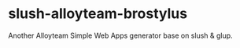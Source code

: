 slush-alloyteam-brostylus
=========================

Another Alloyteam Simple Web Apps generator base on slush &amp; glup.
